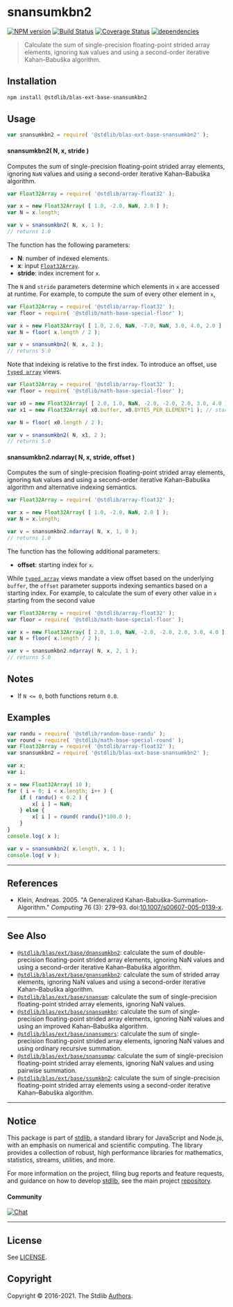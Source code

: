 <!--

@license Apache-2.0

Copyright (c) 2020 The Stdlib Authors.

Licensed under the Apache License, Version 2.0 (the "License");
you may not use this file except in compliance with the License.
You may obtain a copy of the License at

   http://www.apache.org/licenses/LICENSE-2.0

Unless required by applicable law or agreed to in writing, software
distributed under the License is distributed on an "AS IS" BASIS,
WITHOUT WARRANTIES OR CONDITIONS OF ANY KIND, either express or implied.
See the License for the specific language governing permissions and
limitations under the License.

-->

# snansumkbn2

[![NPM version][npm-image]][npm-url] [![Build Status][test-image]][test-url] [![Coverage Status][coverage-image]][coverage-url] [![dependencies][dependencies-image]][dependencies-url]

> Calculate the sum of single-precision floating-point strided array elements, ignoring `NaN` values and using a second-order iterative Kahan–Babuška algorithm.

<section class="intro">

</section>

<!-- /.intro -->

<section class="installation">

## Installation

```bash
npm install @stdlib/blas-ext-base-snansumkbn2
```

</section>

<section class="usage">

## Usage

```javascript
var snansumkbn2 = require( '@stdlib/blas-ext-base-snansumkbn2' );
```

#### snansumkbn2( N, x, stride )

Computes the sum of single-precision floating-point strided array elements, ignoring `NaN` values and using a second-order iterative Kahan–Babuška algorithm.

```javascript
var Float32Array = require( '@stdlib/array-float32' );

var x = new Float32Array( [ 1.0, -2.0, NaN, 2.0 ] );
var N = x.length;

var v = snansumkbn2( N, x, 1 );
// returns 1.0
```

The function has the following parameters:

-   **N**: number of indexed elements.
-   **x**: input [`Float32Array`][@stdlib/array/float32].
-   **stride**: index increment for `x`.

The `N` and `stride` parameters determine which elements in `x` are accessed at runtime. For example, to compute the sum of every other element in `x`,

```javascript
var Float32Array = require( '@stdlib/array-float32' );
var floor = require( '@stdlib/math-base-special-floor' );

var x = new Float32Array( [ 1.0, 2.0, NaN, -7.0, NaN, 3.0, 4.0, 2.0 ] );
var N = floor( x.length / 2 );

var v = snansumkbn2( N, x, 2 );
// returns 5.0
```

Note that indexing is relative to the first index. To introduce an offset, use [`typed array`][mdn-typed-array] views.

<!-- eslint-disable stdlib/capitalized-comments -->

```javascript
var Float32Array = require( '@stdlib/array-float32' );
var floor = require( '@stdlib/math-base-special-floor' );

var x0 = new Float32Array( [ 2.0, 1.0, NaN, -2.0, -2.0, 2.0, 3.0, 4.0 ] );
var x1 = new Float32Array( x0.buffer, x0.BYTES_PER_ELEMENT*1 ); // start at 2nd element

var N = floor( x0.length / 2 );

var v = snansumkbn2( N, x1, 2 );
// returns 5.0
```

#### snansumkbn2.ndarray( N, x, stride, offset )

Computes the sum of single-precision floating-point strided array elements, ignoring `NaN` values and using a second-order iterative Kahan–Babuška algorithm and alternative indexing semantics.

```javascript
var Float32Array = require( '@stdlib/array-float32' );

var x = new Float32Array( [ 1.0, -2.0, NaN, 2.0 ] );
var N = x.length;

var v = snansumkbn2.ndarray( N, x, 1, 0 );
// returns 1.0
```

The function has the following additional parameters:

-   **offset**: starting index for `x`.

While [`typed array`][mdn-typed-array] views mandate a view offset based on the underlying `buffer`, the `offset` parameter supports indexing semantics based on a starting index. For example, to calculate the sum of every other value in `x` starting from the second value

```javascript
var Float32Array = require( '@stdlib/array-float32' );
var floor = require( '@stdlib/math-base-special-floor' );

var x = new Float32Array( [ 2.0, 1.0, NaN, -2.0, -2.0, 2.0, 3.0, 4.0 ] );
var N = floor( x.length / 2 );

var v = snansumkbn2.ndarray( N, x, 2, 1 );
// returns 5.0
```

</section>

<!-- /.usage -->

<section class="notes">

## Notes

-   If `N <= 0`, both functions return `0.0`.

</section>

<!-- /.notes -->

<section class="examples">

## Examples

<!-- eslint no-undef: "error" -->

```javascript
var randu = require( '@stdlib/random-base-randu' );
var round = require( '@stdlib/math-base-special-round' );
var Float32Array = require( '@stdlib/array-float32' );
var snansumkbn2 = require( '@stdlib/blas-ext-base-snansumkbn2' );

var x;
var i;

x = new Float32Array( 10 );
for ( i = 0; i < x.length; i++ ) {
    if ( randu() < 0.2 ) {
        x[ i ] = NaN;
    } else {
        x[ i ] = round( randu()*100.0 );
    }
}
console.log( x );

var v = snansumkbn2( x.length, x, 1 );
console.log( v );
```

</section>

<!-- /.examples -->

* * *

<section class="references">

## References

-   Klein, Andreas. 2005. "A Generalized Kahan-Babuška-Summation-Algorithm." _Computing_ 76 (3): 279–93. doi:[10.1007/s00607-005-0139-x][@klein:2005a].

</section>

<!-- /.references -->

<!-- Section for related `stdlib` packages. Do not manually edit this section, as it is automatically populated. -->

<section class="related">

* * *

## See Also

-   [`@stdlib/blas/ext/base/dnansumkbn2`][@stdlib/blas/ext/base/dnansumkbn2]: calculate the sum of double-precision floating-point strided array elements, ignoring NaN values and using a second-order iterative Kahan–Babuška algorithm.
-   [`@stdlib/blas/ext/base/gnansumkbn2`][@stdlib/blas/ext/base/gnansumkbn2]: calculate the sum of strided array elements, ignoring NaN values and using a second-order iterative Kahan–Babuška algorithm.
-   [`@stdlib/blas/ext/base/snansum`][@stdlib/blas/ext/base/snansum]: calculate the sum of single-precision floating-point strided array elements, ignoring NaN values.
-   [`@stdlib/blas/ext/base/snansumkbn`][@stdlib/blas/ext/base/snansumkbn]: calculate the sum of single-precision floating-point strided array elements, ignoring NaN values and using an improved Kahan–Babuška algorithm.
-   [`@stdlib/blas/ext/base/snansumors`][@stdlib/blas/ext/base/snansumors]: calculate the sum of single-precision floating-point strided array elements, ignoring NaN values and using ordinary recursive summation.
-   [`@stdlib/blas/ext/base/snansumpw`][@stdlib/blas/ext/base/snansumpw]: calculate the sum of single-precision floating-point strided array elements, ignoring NaN values and using pairwise summation.
-   [`@stdlib/blas/ext/base/ssumkbn2`][@stdlib/blas/ext/base/ssumkbn2]: calculate the sum of single-precision floating-point strided array elements using a second-order iterative Kahan–Babuška algorithm.

</section>

<!-- /.related -->

<!-- Section for all links. Make sure to keep an empty line after the `section` element and another before the `/section` close. -->


<section class="main-repo" >

* * *

## Notice

This package is part of [stdlib][stdlib], a standard library for JavaScript and Node.js, with an emphasis on numerical and scientific computing. The library provides a collection of robust, high performance libraries for mathematics, statistics, streams, utilities, and more.

For more information on the project, filing bug reports and feature requests, and guidance on how to develop [stdlib][stdlib], see the main project [repository][stdlib].

#### Community

[![Chat][chat-image]][chat-url]

---

## License

See [LICENSE][stdlib-license].


## Copyright

Copyright &copy; 2016-2021. The Stdlib [Authors][stdlib-authors].

</section>

<!-- /.stdlib -->

<!-- Section for all links. Make sure to keep an empty line after the `section` element and another before the `/section` close. -->

<section class="links">

[npm-image]: http://img.shields.io/npm/v/@stdlib/blas-ext-base-snansumkbn2.svg
[npm-url]: https://npmjs.org/package/@stdlib/blas-ext-base-snansumkbn2

[test-image]: https://github.com/stdlib-js/blas-ext-base-snansumkbn2/actions/workflows/test.yml/badge.svg
[test-url]: https://github.com/stdlib-js/blas-ext-base-snansumkbn2/actions/workflows/test.yml

[coverage-image]: https://img.shields.io/codecov/c/github/stdlib-js/blas-ext-base-snansumkbn2/main.svg
[coverage-url]: https://codecov.io/github/stdlib-js/blas-ext-base-snansumkbn2?branch=main

[dependencies-image]: https://img.shields.io/david/stdlib-js/blas-ext-base-snansumkbn2.svg
[dependencies-url]: https://david-dm.org/stdlib-js/blas-ext-base-snansumkbn2/main

[chat-image]: https://img.shields.io/gitter/room/stdlib-js/stdlib.svg
[chat-url]: https://gitter.im/stdlib-js/stdlib/

[stdlib]: https://github.com/stdlib-js/stdlib

[stdlib-authors]: https://github.com/stdlib-js/stdlib/graphs/contributors

[stdlib-license]: https://raw.githubusercontent.com/stdlib-js/blas-ext-base-snansumkbn2/main/LICENSE

[@stdlib/array/float32]: https://github.com/stdlib-js/array-float32

[mdn-typed-array]: https://developer.mozilla.org/en-US/docs/Web/JavaScript/Reference/Global_Objects/TypedArray

[@klein:2005a]: https://doi.org/10.1007/s00607-005-0139-x

<!-- <related-links> -->

[@stdlib/blas/ext/base/dnansumkbn2]: https://github.com/stdlib-js/blas-ext-base-dnansumkbn2

[@stdlib/blas/ext/base/gnansumkbn2]: https://github.com/stdlib-js/blas-ext-base-gnansumkbn2

[@stdlib/blas/ext/base/snansum]: https://github.com/stdlib-js/blas-ext-base-snansum

[@stdlib/blas/ext/base/snansumkbn]: https://github.com/stdlib-js/blas-ext-base-snansumkbn

[@stdlib/blas/ext/base/snansumors]: https://github.com/stdlib-js/blas-ext-base-snansumors

[@stdlib/blas/ext/base/snansumpw]: https://github.com/stdlib-js/blas-ext-base-snansumpw

[@stdlib/blas/ext/base/ssumkbn2]: https://github.com/stdlib-js/blas-ext-base-ssumkbn2

<!-- </related-links> -->

</section>

<!-- /.links -->
